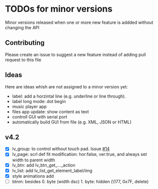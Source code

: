 # TODOs for minor versions
Minor versions released when one or more new feature is addded without changing the API

## Contributing
Please create an issue to suggest a new feature instead of adding pull request to this file

## Ideas
Here are ideas whish are not assigned to a minor version yet:
- label: add a horzintal line (e.g. underline or line through). 
- label long mode: dot begin
- music player app
- files app update: show content as text
- controll GUI with serial port
- automatically build GUI from file (e.g. XML, JSON or HTML)

## v4.2
- [x] lv_group: to control without touch pad. Issue [#14](https://github.com/littlevgl/lvgl/issues/14)
- [x] lv_page: scrl def fit modification: hor:false, ver:true, and always set width to parent width
- [x] lv_btn: add lv_btn_get_..._action
- [x] lv_list: add lv_list_get_element_label/img
- [x] style animations add
- [ ] btnm:  besides 0. byte (width dsc) 1. byte: hidden (\177, 0x7F, delete)
